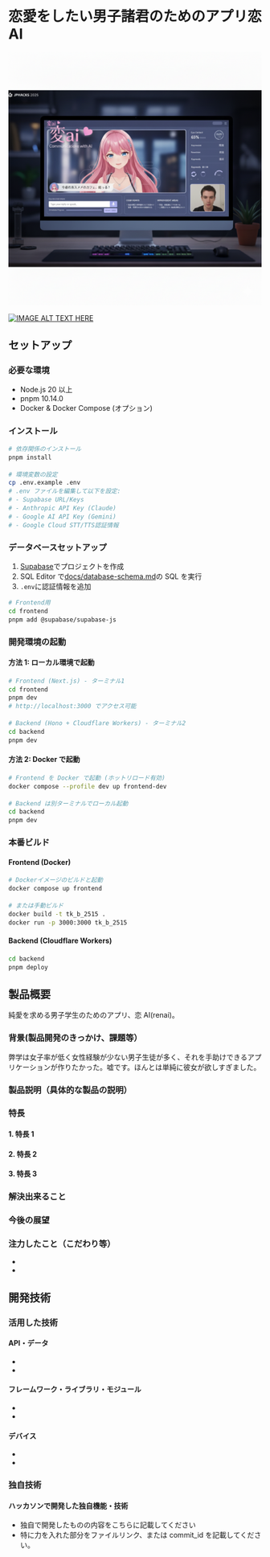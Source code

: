 # 恋愛をしたい男子諸君のためのアプリ恋 AI

![恋AI](./renaipic_kari.png)

[![IMAGE ALT TEXT HERE](https://jphacks.com/wp-content/uploads/2025/05/JPHACKS2025_ogp.jpg)](https://www.youtube.com/watch?v=lA9EluZugD8)

## セットアップ

### 必要な環境

- Node.js 20 以上
- pnpm 10.14.0
- Docker & Docker Compose (オプション)

### インストール

```bash
# 依存関係のインストール
pnpm install

# 環境変数の設定
cp .env.example .env
# .env ファイルを編集して以下を設定:
# - Supabase URL/Keys
# - Anthropic API Key (Claude)
# - Google AI API Key (Gemini)
# - Google Cloud STT/TTS認証情報
```

### データベースセットアップ

1. [Supabase](https://supabase.com/)でプロジェクトを作成
2. SQL Editor で[docs/database-schema.md](docs/database-schema.md)の SQL を実行
3. `.env`に認証情報を追加

```bash
# Frontend用
cd frontend
pnpm add @supabase/supabase-js
```

### 開発環境の起動

#### 方法 1: ローカル環境で起動

```bash
# Frontend (Next.js) - ターミナル1
cd frontend
pnpm dev
# http://localhost:3000 でアクセス可能

# Backend (Hono + Cloudflare Workers) - ターミナル2
cd backend
pnpm dev
```

#### 方法 2: Docker で起動

```bash
# Frontend を Docker で起動 (ホットリロード有効)
docker compose --profile dev up frontend-dev

# Backend は別ターミナルでローカル起動
cd backend
pnpm dev
```

### 本番ビルド

#### Frontend (Docker)

```bash
# Dockerイメージのビルドと起動
docker compose up frontend

# または手動ビルド
docker build -t tk_b_2515 .
docker run -p 3000:3000 tk_b_2515
```

#### Backend (Cloudflare Workers)

```bash
cd backend
pnpm deploy
```

## 製品概要

純愛を求める男子学生のためのアプリ、恋 AI(renai)。

### 背景(製品開発のきっかけ、課題等）

弊学は女子率が低く女性経験が少ない男子生徒が多く、それを手助けできるアプリケーションが作りたかった。嘘です。ほんとは単純に彼女が欲しすぎました。

### 製品説明（具体的な製品の説明）

### 特長

#### 1. 特長 1

#### 2. 特長 2

#### 3. 特長 3

### 解決出来ること

### 今後の展望

### 注力したこと（こだわり等）

-
-

## 開発技術

### 活用した技術

#### API・データ

-
-

#### フレームワーク・ライブラリ・モジュール

-
-

#### デバイス

-
-

### 独自技術

#### ハッカソンで開発した独自機能・技術

- 独自で開発したものの内容をこちらに記載してください
- 特に力を入れた部分をファイルリンク、または commit_id を記載してください。
